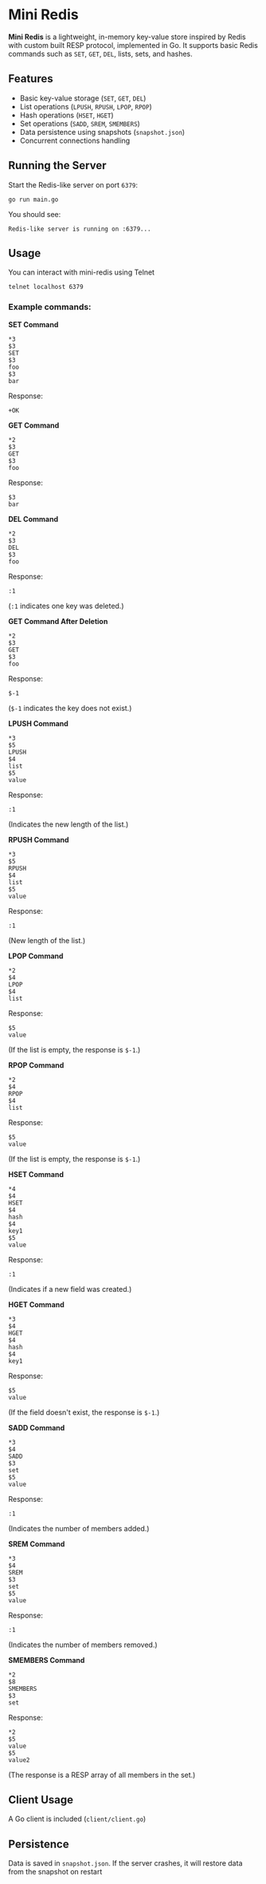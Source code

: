 # Mini Redis

**Mini Redis** is a lightweight, in-memory key-value store inspired by Redis with custom built RESP protocol, implemented in Go. It supports basic Redis commands such as `SET`, `GET`, `DEL`, lists, sets, and hashes.

## Features

- Basic key-value storage (`SET`, `GET`, `DEL`)
- List operations (`LPUSH`, `RPUSH`, `LPOP`, `RPOP`)
- Hash operations (`HSET`, `HGET`)
- Set operations (`SADD`, `SREM`, `SMEMBERS`)
- Data persistence using snapshots (`snapshot.json`)
- Concurrent connections handling

## Running the Server
Start the Redis-like server on port `6379`:
```
go run main.go
```
You should see:
```
Redis-like server is running on :6379...
```

## Usage
You can interact with mini-redis using Telnet
```
telnet localhost 6379
```
### Example commands:

**SET Command**
```
*3
$3
SET
$3
foo
$3
bar
```
Response:
```
+OK
```

**GET Command**
```
*2
$3
GET
$3
foo
```
Response:
```
$3
bar
```

**DEL Command**
```
*2
$3
DEL
$3
foo
```
Response:
```
:1
```
(`:1` indicates one key was deleted.)

**GET Command After Deletion**
```
*2
$3
GET
$3
foo
```
Response:
```
$-1
```
(`$-1` indicates the key does not exist.)

**LPUSH Command**
```
*3
$5
LPUSH
$4
list
$5
value
```
Response:
```
:1
```
(Indicates the new length of the list.)

**RPUSH Command**
```
*3
$5
RPUSH
$4
list
$5
value
```
Response:
```
:1
```
(New length of the list.)

**LPOP Command**
```
*2
$4
LPOP
$4
list
```
Response:
```
$5
value
```
(If the list is empty, the response is `$-1`.)

**RPOP Command**
```
*2
$4
RPOP
$4
list
```
Response:
```
$5
value
```
(If the list is empty, the response is `$-1`.)

**HSET Command**
```
*4
$4
HSET
$4
hash
$4
key1
$5
value
```
Response:
```
:1
```
(Indicates if a new field was created.)

**HGET Command**
```
*3
$4
HGET
$4
hash
$4
key1
```
Response:
```
$5
value
```
(If the field doesn't exist, the response is `$-1`.)

**SADD Command**
```
*3
$4
SADD
$3
set
$5
value
```
Response:
```
:1
```
(Indicates the number of members added.)

**SREM Command**
```
*3
$4
SREM
$3
set
$5
value
```
Response:
```
:1
```
(Indicates the number of members removed.)

**SMEMBERS Command**
```
*2
$8
SMEMBERS
$3
set
```
Response:
```
*2
$5
value
$5
value2
```
(The response is a RESP array of all members in the set.)

## Client Usage
A Go client is included (`client/client.go`)

## Persistence
Data is saved in `snapshot.json`. If the server crashes, it will restore data from the snapshot on restart
